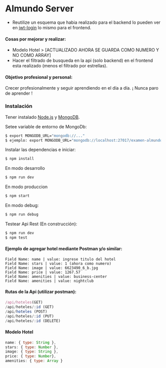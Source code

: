 # Almundo Server

- Reutilize un esquema que habia realizado para el backend lo pueden ver en [jwt-login](http://github.com/beor18/jwt-login) lo mismo para el frontend.

#### Cosas por mejorar y realizar:

- Modelo Hotel > [ACTUALIZADO AHORA SE GUARDA COMO NUMERO Y NO COMO ARRAY]
- Hacer el filtrado de busqueda en la api (solo backend) en el frontend esta realizado (menos el filtrado por estrellas). 

#### Objetivo profesional y personal:

Crecer profesionalmente y seguir aprendiendo en el día a día. ¡ Nunca paro de aprender !

### Instalación

Tener instalado [Node.js](https://nodejs.org/) y [MongoDB](https://www.mongodb.com/es).

Setee variable de entorno de MongoDb:

```sh
$ export MONGODB_URL="mongodb://..."
$ ejemplo: export MONGODB_URL="mongodb://localhost:27017/examen-almundo
```

Instalar las dependencias e iniciar:

```sh
$ npm install
```

En modo desarrollo

```sh
$ npm run dev
```

En modo produccion

```sh
$ npm start
```

En modo debug:

```sh
$ npm run debug
```

Testear Api Rest (En construcción):

```sh
$ npm run dev
$ npm test
```


#### Ejemplo de agregar hotel mediante Postman y/o similar:

```
Field Name: name | value: ingrese titulo del hotel
Field Name: stars | value: 1 (ahora como numero)
Field Name: image | value: 6623490_6_b.jpg
Field Name: price | value: 1267.57
Field Name: amenities | value: business-center
Field Name: amenities | value: nightclub
```

#### Rutas de la Api (utilizar postman):

```js
/api/hoteles(GET)
/api/hoteles/:id (GET)
/api/hoteles (POST)
/api/hoteles/:id (PUT)
/api/hoteles/:id (DELETE)
```

#### Modelo Hotel

```js
name: { type: String },
stars: { type: Number },
image: { type: String },
price: { type: Number},
amenities: { type: Array }
```